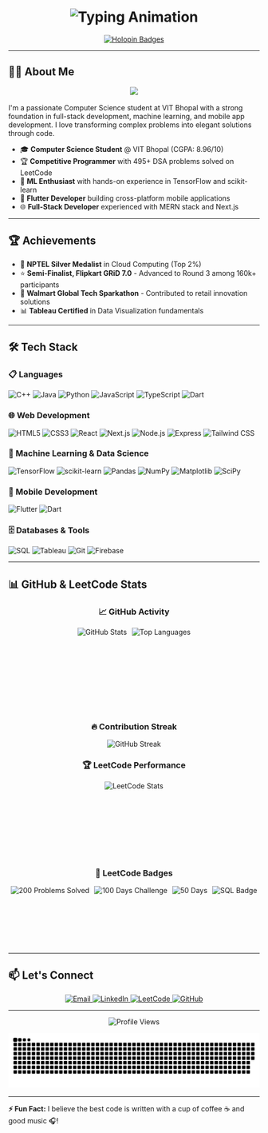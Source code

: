 <h1 align="center">
  <img src="https://readme-typing-svg.demolab.com?font=Fira+Code&weight=600&size=28&duration=3000&pause=500&color=20C20E&center=true&vCenter=true&width=500&lines=%F0%9F%A4%97%20Hey%20World!%20I'm%20Ansh%20Agarwal;%F0%9F%92%BB%20Full-Stack%20%7C%20ML%20%7C%20Flutter;%F0%9F%8E%89%20Turning%20coffee%20into%20code..." alt="Typing Animation" />
</h1>

<p align="center">
  <a href="https://holopin.io/@anshag45">
    <img src="https://holopin.me/anshag45" alt="Holopin Badges" width="450"/>
  </a>
</p>

---

## 👨‍💻 About Me

<p align="center">
  <img src="https://media.giphy.com/media/qgQUggAC3Pfv687qPC/giphy.gif" width="600"/>
</p>

I'm a passionate Computer Science student at VIT Bhopal with a strong foundation in full-stack development, machine learning, and mobile app development. I love transforming complex problems into elegant solutions through code.

- 🎓 **Computer Science Student** @ VIT Bhopal (CGPA: 8.96/10)
- 🏆 **Competitive Programmer** with 495+ DSA problems solved on LeetCode
- 🤖 **ML Enthusiast** with hands-on experience in TensorFlow and scikit-learn
- 📱 **Flutter Developer** building cross-platform mobile applications
- 🌐 **Full-Stack Developer** experienced with MERN stack and Next.js

---

## 🏆 Achievements

- 🥈 **NPTEL Silver Medalist** in Cloud Computing (Top 2%)
- ⭐ **Semi-Finalist, Flipkart GRiD 7.0** - Advanced to Round 3 among 160k+ participants
- 🏅 **Walmart Global Tech Sparkathon** - Contributed to retail innovation solutions
- 📊 **Tableau Certified** in Data Visualization fundamentals

---

## 🛠️ Tech Stack

### 📋 Languages
![C++](https://img.shields.io/badge/C++-00599C?style=for-the-badge&logo=c%2B%2B&logoColor=white)
![Java](https://img.shields.io/badge/Java-ED8B00?style=for-the-badge&logo=openjdk&logoColor=white)
![Python](https://img.shields.io/badge/Python-3776AB?style=for-the-badge&logo=python&logoColor=white)
![JavaScript](https://img.shields.io/badge/JavaScript-F7DF1E?style=for-the-badge&logo=javascript&logoColor=black)
![TypeScript](https://img.shields.io/badge/TypeScript-3178C6?style=for-the-badge&logo=typescript&logoColor=white)
![Dart](https://img.shields.io/badge/Dart-0175C2?style=for-the-badge&logo=dart&logoColor=white)

### 🌐 Web Development
![HTML5](https://img.shields.io/badge/HTML5-E34F26?style=for-the-badge&logo=html5&logoColor=white)
![CSS3](https://img.shields.io/badge/CSS3-1572B6?style=for-the-badge&logo=css3&logoColor=white)
![React](https://img.shields.io/badge/React-61DAFB?style=for-the-badge&logo=react&logoColor=black)
![Next.js](https://img.shields.io/badge/Next.js-000000?style=for-the-badge&logo=next.js&logoColor=white)
![Node.js](https://img.shields.io/badge/Node.js-339933?style=for-the-badge&logo=nodedotjs&logoColor=white)
![Express](https://img.shields.io/badge/Express-000000?style=for-the-badge&logo=express&logoColor=white)
![Tailwind CSS](https://img.shields.io/badge/Tailwind_CSS-06B6D4?style=for-the-badge&logo=tailwind-css&logoColor=white)

### 🤖 Machine Learning & Data Science
![TensorFlow](https://img.shields.io/badge/TensorFlow-FF6F00?style=for-the-badge&logo=tensorflow&logoColor=white)
![scikit-learn](https://img.shields.io/badge/scikit_learn-F7931E?style=for-the-badge&logo=scikit-learn&logoColor=white)
![Pandas](https://img.shields.io/badge/Pandas-150458?style=for-the-badge&logo=pandas&logoColor=white)
![NumPy](https://img.shields.io/badge/NumPy-013243?style=for-the-badge&logo=numpy&logoColor=white)
![Matplotlib](https://img.shields.io/badge/Matplotlib-11557C?style=for-the-badge&logo=python&logoColor=white)
![SciPy](https://img.shields.io/badge/SciPy-8CAAE6?style=for-the-badge&logo=scipy&logoColor=white)

### 📱 Mobile Development
![Flutter](https://img.shields.io/badge/Flutter-02569B?style=for-the-badge&logo=flutter&logoColor=white)
![Dart](https://img.shields.io/badge/Dart-0175C2?style=for-the-badge&logo=dart&logoColor=white)

### 🗄️ Databases & Tools
![SQL](https://img.shields.io/badge/SQL-4479A1?style=for-the-badge&logo=mysql&logoColor=white)
![Tableau](https://img.shields.io/badge/Tableau-E97627?style=for-the-badge&logo=tableau&logoColor=white)
![Git](https://img.shields.io/badge/Git-F05032?style=for-the-badge&logo=git&logoColor=white)
![Firebase](https://img.shields.io/badge/Firebase-FFCA28?style=for-the-badge&logo=firebase&logoColor=black)

---

## 📊 GitHub & LeetCode Stats

<div align="center">

### 📈 GitHub Activity
<div style="display: flex; justify-content: center; gap: 10px; flex-wrap: wrap;">
  <img height="165" src="https://github-readme-stats.vercel.app/api?username=Anshag45&show_icons=true&theme=radical&hide_border=true&include_all_commits=true" alt="GitHub Stats" />
  <img height="165" src="https://github-readme-stats.vercel.app/api/top-langs/?username=Anshag45&layout=compact&theme=radical&hide_border=true" alt="Top Languages" />
</div>

### 🔥 Contribution Streak
<img src="https://github-readme-streak-stats.herokuapp.com/?user=Anshag45&theme=radical&hide_border=true" alt="GitHub Streak" />

### 🏆 LeetCode Performance
<div style="display: flex; justify-content: center; gap: 10px; flex-wrap: wrap;">
  <img height="150" src="https://leetcard.jacoblin.cool/agarwalansh651?theme=dark&font=Roboto" alt="LeetCode Stats" />
</div>

### 🎯 LeetCode Badges
<!-- Update these badge URLs with your actual LeetCode badge image URLs -->
<div style="display: flex; justify-content: center; gap: 10px; flex-wrap: wrap;">
  <img height="120" src="https://assets.leetcode.com/static_assets/others/lg200.png" alt="200 Problems Solved" />
  <img height="120" src="https://assets.leetcode.com/static_assets/others/lg25100.png" alt="100 Days Challenge" />
  <img height="120" src="https://assets.leetcode.com/static_assets/others/lg2550.png" alt="50 Days" />
  <img height="120" src="https://assets.leetcode.com/static_assets/others/Top_SQL_50.png" alt="SQL Badge" />
</div>

</div>

---

## 📫 Let's Connect

<p align="center">
  <a href="mailto:agarwalansh651@gmail.com">
    <img src="https://img.shields.io/badge/Gmail-D14836?style=for-the-badge&logo=gmail&logoColor=white" alt="Email"/>
  </a>
  <a href="https://www.linkedin.com/in/ansh-agarwal-184356196/">
    <img src="https://img.shields.io/badge/LinkedIn-0077B5?style=for-the-badge&logo=linkedin&logoColor=white" alt="LinkedIn"/>
  </a>
  <a href="https://leetcode.com/u/agarwalansh651/">
    <img src="https://img.shields.io/badge/-LeetCode-FFA116?style=for-the-badge&logo=leetcode&logoColor=black" alt="LeetCode"/>
  </a>
  <a href="https://github.com/Anshag45">
    <img src="https://img.shields.io/badge/GitHub-181717?style=for-the-badge&logo=github&logoColor=white" alt="GitHub"/>
  </a>
</p>

---

<p align="center">
  <img src="https://komarev.com/ghpvc/?username=Anshag45&label=Profile+Views&color=blueviolet&style=flat" alt="Profile Views"/>
</p>

![Snake Animation](https://github.com/Anshag45/Anshag45/blob/output/github-snake-dark.svg)

---

**⚡ Fun Fact:** I believe the best code is written with a cup of coffee ☕ and good music 🎧!
